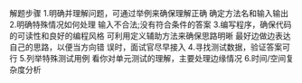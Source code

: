 解题步骤 
1.明确并理解问题，可通过举例来确保理解正确
确定方法名和输入输出
2.明确特殊情况如何处理
输入不合法;没有符合条件的答案
3.编写程序，确保代码的可读性和良好的编程风格
可利用定义辅助方法来确保思路明晰
最好边做边表达自己的思路，以便当方向错
误时，面试官尽早接入
4.寻找测试数据，验证答案可行
5.列举特殊测试用例
看你对单元测试的理解，主要处理边缘情况
6.时间/空间复杂度分析







